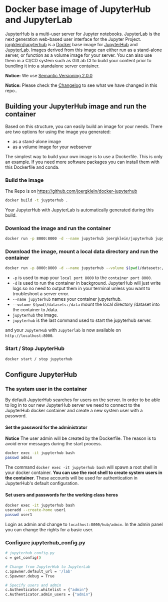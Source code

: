 # Docker base image of JupyterHub and JupyterLab

JupyterHub is a multi-user server for Jupyter notebooks. JupyterLab is the next
generation web-based user interface for the Jupyter Project.
[jorgklein/jupyterhub][1] is a [Docker][2] base image for [JupyterHub][3] and
[JupyterLab][4]. Images derived from this image can either run as a stand-alone
server, or function as a volume image for your server. You can also use them in
a CI/CD system such as GitLab CI to build your content prior to bundling it
into a standalone server container.

**Notice:** We use [Semantic Versioning 2.0.0][5]

**Notice:** Please check the [Changelog][6] to see what we have changed in this
repo..

[1]: https://hub.docker.com/r/joergklein/jupyterhub
[2]: https://docker.com
[3]: https://jupyterhub.readthedocs.io/en/stable
[4]: https://jupyterlab.readthedocs.io/en/stable
[5]: https://semver.org
[6]: https://github.com/joergklein/docker-jupyterhub/blob/master/CHANGELOG.md

## Building your JupyterHub image and run the container

Based on this structure, you can easily build an image for your needs. There
are two options for using the image you generated:

- as a stand-alone image
- as a volume image for your webserver

The simplest way to build your own image is to use a Dockerfile. This is only
an example. If you need more software packages you can install them with this
Dockerfile and conda.

### Build the image

The Repo is on https://github.com/joergklein/docker-jupyterhub

```bash
docker build -t juypterhub .
```

Your JupyterHub with JupyterLab is automatically generated during this build.

### Download the image and run the container

```bash
docker run -p 8000:8000 -d --name jupyterhub joergklein/jupyterhub jupyterhub
```

### Download the image, mount a local data directory and run the container

```bash
docker run -p 8000:8000 -d --name jupyterhub --volume $(pwd)/datasets:/data joergklein/jupyterhub jupyterhub
```

- `-p` is used to map your `local port 8000` to the `container port 8000`.
- `-d` is used to run the container in background. JupyterHub will just write
logs so no need to output them in your terminal unless you want to troubleshoot
a server error.
- `--name jupyterhub` names your container jupyterhub.
- `--volume $(pwd)/datasets:/data` mount the local directory /dataset into the container to /data.
- `jupyterhub` the image.
- `jupyterhub` is the last command used to start the jupyterhub server.

and your `JupyterHub` with `Jupyterlab` is now available on
`http://localhost:8000`.

### Start / Stop JupyterHub

```bash
docker start / stop jupyterhub
```

## Configure JupyterHub

### The system user in the container

By default JupyterHub searches for users on the server. In order to be able to
log in to our new JupyterHub server we need to connect to the JupyterHub docker
container and create a new system user with a password.

#### Set the password for the administrator

**Notice** The user admin will be created by the Dockerfile. The reason is to
avoid error messages during the start process.

```bash
docker exec -it jupyterhub bash
passwd admin
```

The command `docker exec -it jupyterhub bash` will spawn a root shell in your
docker container.  **You can use the root shell to create system users in the
container**. These accounts will be used for authentication in JupyterHub's
default configuration.

#### Set users and passwords for the working class heros

```bash
docker exec -it jupyterhub bash
useradd --create-home user1
passwd user1
```

Login as admin and change to `localhost:8000/hub/admin`. In the admin panel you
can change the rights for a basic user.

### Configure jupyterhub_config.py

```bash
# jupyterhub_config.py
c = get_config()

# Change from JupyterHub to JupyterLab
c.Spawner.default_url = '/lab'
c.Spawner.debug = True

# Specify users and admin
c.Authenticator.whitelist = {"admin"}
c.Authenticator.admin_users = {"admin"}
```

